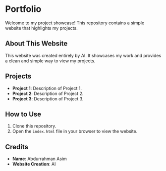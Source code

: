 # Portfolio

Welcome to my project showcase! This repository contains a simple website that highlights my projects. 

## About This Website
This website was created entirely by AI. It showcases my work and provides a clean and simple way to view my projects.

## Projects
- **Project 1**: Description of Project 1.
- **Project 2**: Description of Project 2.
- **Project 3**: Description of Project 3.

## How to Use
1. Clone this repository.
2. Open the `index.html` file in your browser to view the website.

## Credits
- **Name**: Abdurrahman Asim
- **Website Creation**: AI
